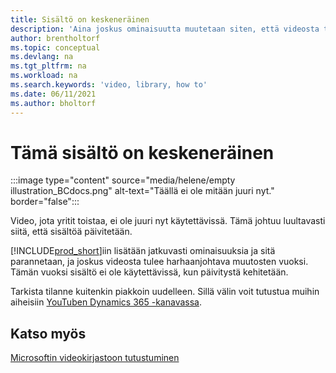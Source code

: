 ```yaml
---
title: Sisältö on keskeneräinen
description: 'Aina joskus ominaisuutta muutetaan siten, että videosta tulee harhaanjohtava, joten video ei ole käytettävissä, kun sisältöä päivitetään.'
author: brentholtorf
ms.topic: conceptual
ms.devlang: na
ms.tgt_pltfrm: na
ms.workload: na
ms.search.keywords: 'video, library, how to'
ms.date: 06/11/2021
ms.author: bholtorf
---
```


# Tämä sisältö on keskeneräinen

:::image type="content" source="media/helene/empty illustration_BCdocs.png" alt-text="Täällä ei ole mitään juuri nyt." border="false":::

Video, jota yritit toistaa, ei ole juuri nyt käytettävissä. Tämä johtuu luultavasti siitä, että sisältöä päivitetään.

[!INCLUDE[prod_short](includes/prod_short.md)]iin lisätään jatkuvasti ominaisuuksia ja sitä parannetaan, ja joskus videosta tulee harhaanjohtava muutosten vuoksi. Tämän vuoksi sisältö ei ole käytettävissä, kun päivitystä kehitetään.

Tarkista tilanne kuitenkin piakkoin uudelleen. Sillä välin voit tutustua muihin aiheisiin [YouTuben Dynamics 365 -kanavassa](https://www.youtube.com/playlist?list=PLcakwueIHoT-wVFPKUtmxlqcG1kJ0oqq4).

## Katso myös
[Microsoftin videokirjastoon tutustuminen](across-videos.md)

 